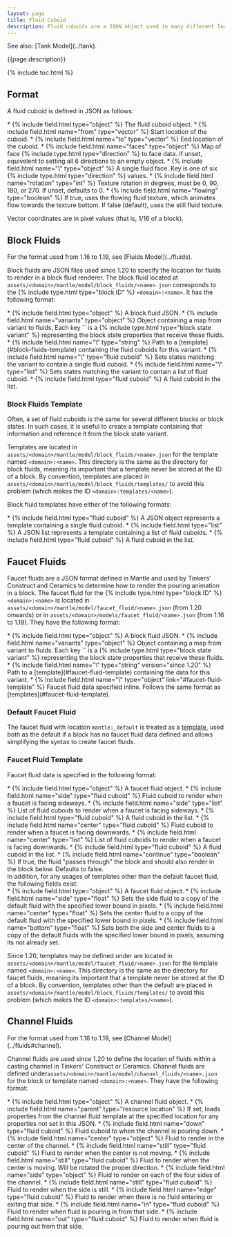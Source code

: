 ```yaml
---
layout: page
title: Fluid Cuboid
description: Fluid cuboids are a JSON object used in many different loaders in Mantle and Tinkers' Construct to specify the location of fluids in models or renderers. This page describes both the format for fluid cuboids along with common usages of them in Mantle and Tinkers' Construct.
---
```

<div class="hatnote" markdown=1>
See also: [Tank Model](../tank).
</div>

{{page.description}}

{% include toc.html %}

## Format

A fluid cuboid is defined in JSON as follows:

<div class="treeview" markdown=1>
* {% include field.html type="object" %} The fluid cuboid object.
    * {% include field.html name="from" type="vector" %} Start location of the cuboid.
    * {% include field.html name="to" type="vector" %} End location of the cuboid.
    * {% include field.html name="faces" type="object" %} Map of face {% include type.html type="direction" %} to face data. If unset, equivelent to setting all 6 directions to an empty object.
        * {% include field.html name="\<direction\>" type="object" %} A single fluid face. Key is one of six {% include type.html type="direction" %} values.
            * {% include field.html name="rotation" type="int" %} Texture rotation in degrees, must be 0, 90, 180, or 270. If unset, defaults to 0.
            * {% include field.html name="flowing" type="boolean" %} If true, uses the flowing fluid texture, which animates flow towards the texture bottom. If false (default), uses the still fluid texture.
</div>

Vector coordinates are in pixel values (that is, 1/16 of a block).

## Block Fluids
<div class="hatnote" markdown=1>
For the format used from 1.16 to 1.19, see [Fluids Model](../fluids).
</div>

Block fluids are JSON files used since 1.20 to specify the location for fluids to render in a block fluid renderer. The block fluid located at `assets/<domain>/mantle/model/block_fluids/<name>.json` corresponds to the {% include type.html type="block ID" %} `<domain>:<name>`. It has the following format:

<div class="treeview" markdown=1>
* {% include field.html type="object" %} A block fluid JSON.
    * {% include field.html name="variants" type="object" %} Object containing a map from variant to fluids. Each key `<variant>` is a {% include type.html type="block state variant" %} representing the block state properties that receive these fluids.
        * {% include field.html name="\<variant\>" type="string" %} Path to a [template](#block-fluids-template) containing the fluid cuboids for this variant.
        * {% include field.html name="\<variant\>" type="fluid cuboid" %} Sets states matching the variant to contain a single fluid cuboid.
        * {% include field.html name="\<variant\>" type="list" %} Sets states matching the variant to contain a list of fluid cuboid.
            * {% include field.html type="fluid cuboid" %} A fluid cuboid in the list.
</div>

### Block Fluids Template

Often, a set of fluid cuboids is the same for several different blocks or block states. In such cases, it is useful to create a template containing that information and reference it from the block state variant.

Templates are located in `assets/<domain>/mantle/model/block_fluids/<name>.json` for the template named `<domain>:<name>`. This directory is the same as the directory for block fluids, meaning its important that a template never be stored at the ID of a block. By convention, templates are placed in `assets/<domain>/mantle/model/block_fluids/templates/` to avoid this problem (which makes the ID `<domain>:templates/<name>`).

Block fluid templates have either of the following formats:

<div class="treeview" markdown=1>
* {% include field.html type="fluid cuboid" %} A JSON object represents a template containing a single fluid cuboid.
* {% include field.html type="list" %} A JSON list represents a template containing a list of fluid cuboids.
    * {% include field.html type="fluid cuboid" %} A fluid cuboid in the list.
</div>

## Faucet Fluids

Faucet fluids are a JSON format defined in Mantle and used by Tinkers' Construct and Ceramics to determine how to render the pouring animation in a block. The faucet fluid for the {% include type.html type="block ID" %} `<domain>:<name>` is located in `assets/<domain>/mantle/model/faucet_fluid/<name>.json` (from 1.20 onwards) or in `assets/<domain>/models/faucet_fluid/<name>.json` (from 1.16 to 1.19). They have the following format:

<div class="treeview" markdown=1>
* {% include field.html type="object" %} A block fluid JSON.
    * {% include field.html name="variants" type="object" %} Object containing a map from variant to fluids. Each key `<variant>` is a {% include type.html type="block state variant" %} representing the block state properties that receive these fluids.
        * {% include field.html name="\<variant\>" type="string" version="since 1.20" %} Path to a [template](#faucet-fluid-template) containing the data for this variant.
        * {% include field.html name="\<variant\>" type="object" link="#faucet-fluid-template" %} Faucet fluid data specified inline. Follows the same format as [templates](#faucet-fluid-template).
</div>

### Default Faucet Fluid

The faucet fluid with location `mantle:_default` is treated as a [template](#faucet-fluid-template), used both as the default if a block has no faucet fluid data defined and allows simplifying the syntax to create faucet fluids.

### Faucet Fluid Template

Faucet fluid data is specified in the following format:

<div class="treeview" markdown=1>
* {% include field.html type="object" %} A faucet fluid object.
    * {% include field.html name="side" type="fluid cuboid" %} Fluid cuboid to render when a faucet is facing sideways.
    * {% include field.html name="side" type="list" %} List of fluid cuboids to render when a faucet is facing sideways.
        * {% include field.html type="fluid cuboid" %} A fluid cuboid in the list.
    * {% include field.html name="center" type="fluid cuboid" %} Fluid cuboid to render when a faucet is facing downwards.
    * {% include field.html name="center" type="list" %} List of fluid cuboids to render when a faucet is facing downwards.
        * {% include field.html type="fluid cuboid" %} A fluid cuboid in the list.
    * {% include field.html name="continue" type="boolean" %} If true, the fluid "passes through" the block and should also render in the block below. Defaults to false.
</div>
In addition, for any usages of templates other than the default faucet fluid, the following fields exist:

<div class="treeview" markdown=1>
* {% include field.html type="object" %} A faucet fluid object.
    * {% include field.html name="side" type="float" %} Sets the side fluid to a copy of the default fluid with the specified lower bound in pixels.
    * {% include field.html name="center" type="float" %} Sets the center fluid to a copy of the default fluid with the specified lower bound in pixels.
    * {% include field.html name="bottom" type="float" %} Sets both the side and center fluids to a copy of the default fluids with the specified lower bound in pixels, assuming its not already set.
</div>

Since 1.20, templates may be defined under are located in `assets/<domain>/mantle/model/faucet_fluid/<name>.json` for the template named `<domain>:<name>`. This directory is the same as the directory for faucet fluids, meaning its important that a template never be stored at the ID of a block. By convention, templates other than the default are placed in `assets/<domain>/mantle/model/block_fluids/templates/` to avoid this problem (which makes the ID `<domain>:templates/<name>`).

## Channel Fluids
<div class="hatnote" markdown=1>
For the format used from 1.16 to 1.19, see [Channel Model](../fluids#channel).
</div>

Channel fluids are used since 1.20 to define the location of fluids within a casting channel in Tinkers' Construct or Ceramics. Channel fluids are defined under`assets/<domain>/mantle/model/channel_fluids/<name>.json` for the block or template named `<domain>:<name>`. They have the following format:

<div class="treeview" markdown=1>
* {% include field.html type="object" %} A channel fluid object.
    * {% include field.html name="parent" type="resource location" %} If set, loads properties from the channel fluid template at the specified location for any properties not set in this JSON.
    * {% include field.html name="down" type="fluid cuboid" %} Fluid cuboid to when the channel is pouring down.
    * {% include field.html name="center" type="object" %} Fluid to render in the center of the channel.
        * {% include field.html name="still" type="fluid cuboid" %} Fluid to render when the center is not moving.
        * {% include field.html name="still" type="fluid cuboid" %} Fluid to render when the center is moving. Will be rotated the proper direction.
    * {% include field.html name="side" type="object" %} Fluid to render on each of the four sides of the channel.
        * {% include field.html name="still" type="fluid cuboid" %} Fluid to render when the side is still.
        * {% include field.html name="edge" type="fluid cuboid" %} Fluid to render when there is no fluid entering or exiting that side.
        * {% include field.html name="in" type="fluid cuboid" %} Fluid to render when fluid is pouring in from that side.
        * {% include field.html name="out" type="fluid cuboid" %} Fluid to render when  fluid is pouring out from that side.
</div>